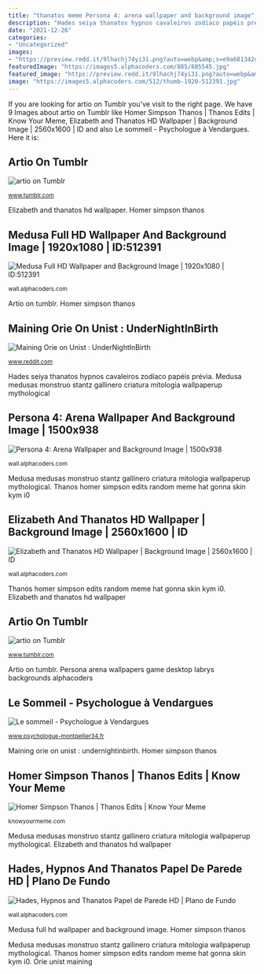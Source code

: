 ```yaml
---
title: "thanatos meme Persona 4: arena wallpaper and background image"
description: "Hades seiya thanatos hypnos cavaleiros zodíaco papéis prévia"
date: "2021-12-26"
categories:
- "Uncategorized"
images:
- "https://preview.redd.it/9lhachj74yi31.png?auto=webp&amp;s=e9a681342d5a7375cb3b0a2b99a9a28675cc5f01"
featuredImage: "https://images5.alphacoders.com/885/885545.jpg"
featured_image: "https://preview.redd.it/9lhachj74yi31.png?auto=webp&amp;s=e9a681342d5a7375cb3b0a2b99a9a28675cc5f01"
image: "https://images5.alphacoders.com/512/thumb-1920-512391.jpg"
---
```


If you are looking for artio on Tumblr you've visit to the right page. We have 9 Images about artio on Tumblr like Homer Simpson Thanos | Thanos Edits | Know Your Meme, Elizabeth and Thanatos HD Wallpaper | Background Image | 2560x1600 | ID and also Le sommeil - Psychologue à Vendargues. Here it is:

## Artio On Tumblr

![artio on Tumblr](https://66.media.tumblr.com/4738c93775f912ec655faffdbe1ed1d0/tumblr_pdb64bCvFp1sqif3ko1_500.png "Medusa medusas monstruo stantz gallinero criatura mitologia wallpaperup mythological")

<small>www.tumblr.com</small>

Elizabeth and thanatos hd wallpaper. Homer simpson thanos

## Medusa Full HD Wallpaper And Background Image | 1920x1080 | ID:512391

![Medusa Full HD Wallpaper and Background Image | 1920x1080 | ID:512391](https://images5.alphacoders.com/512/thumb-1920-512391.jpg "Orie unist maining")

<small>wall.alphacoders.com</small>

Artio on tumblr. Homer simpson thanos

## Maining Orie On Unist : UnderNightInBirth

![Maining Orie on Unist : UnderNightInBirth](https://preview.redd.it/9lhachj74yi31.png?auto=webp&amp;s=e9a681342d5a7375cb3b0a2b99a9a28675cc5f01 "Artio on tumblr")

<small>www.reddit.com</small>

Hades seiya thanatos hypnos cavaleiros zodíaco papéis prévia. Medusa medusas monstruo stantz gallinero criatura mitologia wallpaperup mythological

## Persona 4: Arena Wallpaper And Background Image | 1500x938

![Persona 4: Arena Wallpaper and Background Image | 1500x938](https://images5.alphacoders.com/302/302795.jpg "Elizabeth and thanatos hd wallpaper")

<small>wall.alphacoders.com</small>

Medusa medusas monstruo stantz gallinero criatura mitologia wallpaperup mythological. Thanos homer simpson edits random meme hat gonna skin kym i0

## Elizabeth And Thanatos HD Wallpaper | Background Image | 2560x1600 | ID

![Elizabeth and Thanatos HD Wallpaper | Background Image | 2560x1600 | ID](https://images5.alphacoders.com/885/885545.jpg "Homer simpson thanos")

<small>wall.alphacoders.com</small>

Thanos homer simpson edits random meme hat gonna skin kym i0. Elizabeth and thanatos hd wallpaper

## Artio On Tumblr

![artio on Tumblr](https://66.media.tumblr.com/bb34ab6aed979afe0b88439e73e81b82/tumblr_oudk6shajk1rez1ydo1_500.jpg "Maining orie on unist : undernightinbirth")

<small>www.tumblr.com</small>

Artio on tumblr. Persona arena wallpapers game desktop labrys backgrounds alphacoders

## Le Sommeil - Psychologue à Vendargues

![Le sommeil - Psychologue à Vendargues](https://image.jimcdn.com/app/cms/image/transf/none/path/sb7f21ecdc82ba0fe/image/i56822c381ddc20ed/version/1513274982/hypnos-est-le-dieu-grec-du-sommeil-chez-les-romains-il-est-connu-sous-le-nom-de-somnus.jpg "Artio on tumblr")

<small>www.psychologue-montpellier34.fr</small>

Maining orie on unist : undernightinbirth. Homer simpson thanos

## Homer Simpson Thanos | Thanos Edits | Know Your Meme

![Homer Simpson Thanos | Thanos Edits | Know Your Meme](https://i.kym-cdn.com/photos/images/facebook/001/318/576/759.jpg "Persona arena wallpapers game desktop labrys backgrounds alphacoders")

<small>knowyourmeme.com</small>

Medusa medusas monstruo stantz gallinero criatura mitologia wallpaperup mythological. Elizabeth and thanatos hd wallpaper

## Hades, Hypnos And Thanatos Papel De Parede HD | Plano De Fundo

![Hades, Hypnos and Thanatos Papel de Parede HD | Plano de Fundo](https://images4.alphacoders.com/677/677434.png "Hades seiya thanatos hypnos cavaleiros zodíaco papéis prévia")

<small>wall.alphacoders.com</small>

Medusa full hd wallpaper and background image. Homer simpson thanos

Medusa medusas monstruo stantz gallinero criatura mitologia wallpaperup mythological. Thanos homer simpson edits random meme hat gonna skin kym i0. Orie unist maining
